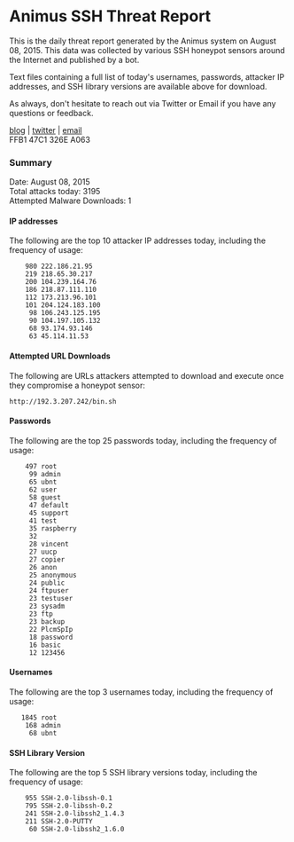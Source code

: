 # Animus SSH Threat Report

This is the daily threat report generated by the Animus system on August 08, 2015. This data was collected by various SSH honeypot sensors around the Internet and published by a bot.  

Text files containing a full list of today's usernames, passwords, attacker IP addresses, and SSH library versions are available above for download.  

As always, don't hesitate to reach out via Twitter or Email if you have any questions or feedback.  

[blog](http://morris.guru) | [twitter](https://twitter.com/andrew___morris) | [email](mailto:andrew@morris.guru)  
FFB1 47C1 326E A063  

### Summary

Date: August 08, 2015  
Total attacks today: 3195  
Attempted Malware Downloads: 1 

#### IP addresses
The following are the top 10 attacker IP addresses today, including the frequency of usage:
```
    980 222.186.21.95
    219 218.65.30.217
    200 104.239.164.76
    186 218.87.111.110
    112 173.213.96.101
    101 204.124.183.100
     98 106.243.125.195
     90 104.197.105.132
     68 93.174.93.146
     63 45.114.11.53
```

#### Attempted URL Downloads
The following are URLs attackers attempted to download and execute once they compromise a honeypot sensor:
```
http://192.3.207.242/bin.sh
```

#### Passwords
The following are the top 25 passwords today, including the frequency of usage:
```
    497 root
     99 admin
     65 ubnt
     62 user
     58 guest
     47 default
     45 support
     41 test
     35 raspberry
     32 
     28 vincent
     27 uucp
     27 copier
     26 anon
     25 anonymous
     24 public
     24 ftpuser
     23 testuser
     23 sysadm
     23 ftp
     23 backup
     22 PlcmSpIp
     18 password
     16 basic
     12 123456
```

#### Usernames
The following are the top 3 usernames today, including the frequency of usage:
```
   1845 root
    168 admin
     68 ubnt
```

#### SSH Library Version
The following are the top 5 SSH library versions today, including the frequency of usage:
```
    955 SSH-2.0-libssh-0.1
    795 SSH-2.0-libssh-0.2
    241 SSH-2.0-libssh2_1.4.3
    211 SSH-2.0-PUTTY
     60 SSH-2.0-libssh2_1.6.0
```
